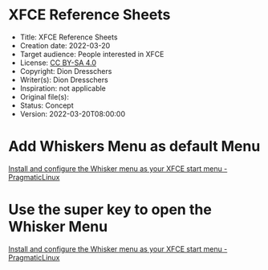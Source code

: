 # XFCE Reference Sheets

* Title: XFCE Reference Sheets
* Creation date: 2022-03-20
* Target audience: People interested in XFCE
* License: [CC BY-SA 4.0](https://creativecommons.org/licenses/by-sa/4.0/)
* Copyright: Dion Dresschers
* Writer(s): Dion Dresschers
* Inspiration: not applicable
* Original file(s): 
* Status: Concept
* Version: 2022-03-20T08:00:00

# Add Whiskers Menu as default Menu

[Install and configure the Whisker menu as your XFCE start menu - PragmaticLinux](https://www.pragmaticlinux.com/2021/03/install-and-configure-the-whisker-menu-as-your-xfce-start-menu/)

# Use the super key to open the Whisker Menu

[Install and configure the Whisker menu as your XFCE start menu - PragmaticLinux](https://www.pragmaticlinux.com/2021/03/install-and-configure-the-whisker-menu-as-your-xfce-start-menu/)



